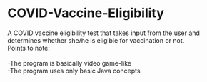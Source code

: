 # COVID-Vaccine-Eligibility
A COVID vaccine eligibility test that takes input from the user and determines whether she/he is eligible for vaccination or not. 
<br>
Points to note:  
<br>
-The program is basically video game-like
<br>
-The program uses only basic Java concepts
<br>
